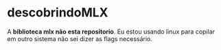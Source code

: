 # descobrindoMLX
A **biblioteca mlx não esta repositorio**. Eu estou usando linux para copilar em outro sistema não sei dizer as flags necessário. 
